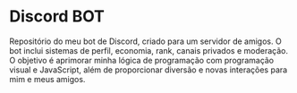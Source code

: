 # Discord BOT

Repositório do meu bot de Discord, criado para um servidor de amigos. O bot inclui sistemas de perfil, economia, rank, canais privados e moderação. O objetivo é aprimorar minha lógica de programação com programação visual e JavaScript, além de proporcionar diversão e novas interações para mim e meus amigos.
 
